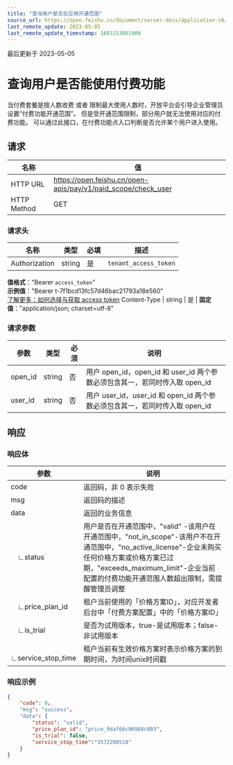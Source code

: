 ```yaml
---
title: "查询用户是否在应用开通范围"
source_url: https://open.feishu.cn/document/server-docs/application-v6/appstore-paid-info/query-a-user's-app-access
last_remote_update: 2023-05-05
last_remote_update_timestamp: 1683253601000
---
```

最后更新于 2023-05-05

#  查询用户是否能使用付费功能

当付费套餐是按人数收费 或者 限制最大使用人数时，开放平台会引导企业管理员设置“付费功能开通范围”。  但是受开通范围限制，部分用户就无法使用对应的付费功能。  可以通过此接口，在付费功能点入口判断是否允许某个用户进入使用。

## 请求
名称 | 值
---|---
HTTP URL | https://open.feishu.cn/open-apis/pay/v1/paid_scope/check_user
HTTP Method | GET

### 请求头

名称 | 类型 | 必填 | 描述
--- | --- | --- | ---
Authorization | string | 是 | `tenant_access_token`  
**值格式**："Bearer `access_token`"  
**示例值**："Bearer t-7f1bcd13fc57d46bac21793a18e560"  
 [了解更多：如何选择与获取 access token](https://open.feishu.cn/document/uAjLw4CM/ugTN1YjL4UTN24CO1UjN/trouble-shooting/how-to-choose-which-type-of-token-to-use)
Content-Type | string | 是 | **固定值**："application/json; charset=utf-8"

### 请求参数

| 参数         | 类型           | 必须        | 说明         |
| --------- | --------------- | -------   | ----------- | 
|open_id | string | 否 |用户 open_id，open_id 和 user_id 两个参数必须包含其一，若同时传入取 open_id|
|user_id | string | 否 |用户 user_id，user_id 和 open_id 两个参数必须包含其一，若同时传入取 open_id |

## 响应
### 响应体
| 参数         | 说明           | 
|-|-| 
|code | 返回码，非 0 表示失败 |
|msg | 返回码的描述 |
|data | 返回的业务信息 |
|&emsp;∟status | 用户是否在开通范围中，"valid" -该用户在开通范围中，"not_in_scope"-该用户不在开通范围中，"no_active_license"-企业未购买任何价格方案或价格方案已过期，"exceeds_maximum_limit"-企业当前配置的付费功能开通范围人数超出限制，需提醒管理员调整 |
|&emsp;∟price_plan_id | 租户当前使用的「价格方案ID」，对应开发者后台中「付费方案配置」中的「价格方案ID」 |
|&emsp;∟is_trial | 是否为试用版本，true-是试用版本；false-非试用版本 |
|&emsp;∟service_stop_time | 租户当前有生效价格方案时表示价格方案的到期时间，为时间unix时间戳 |
### 响应示例
```json
{
    "code": 0， 
    "msg": "success"，
    "data": {
        "status": "valid", 
        "price_plan_id": "price_9daf66c96968c003",
        "is_trial": false,
        "service_stop_time":"1572280518"
    }
} 
```
